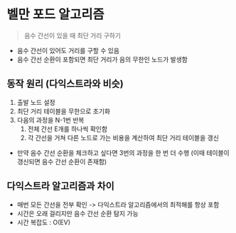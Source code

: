 # 벨만 포드 알고리즘
> 음수 간선이 있을 때 최단 거리 구하기
* 음수 간선이 있어도 거리를 구할 수 있음
* 음수 간선 순환이 포함되면 최단 거리가 음의 무한인 노드가 발생함

## 동작 원리 (다익스트라와 비슷)
1. 출발 노드 설정
2. 최단 거리 테이블을 무한으로 초기화
3. 다음의 과정을 N-1번 반복
   1. 전체 간선 E개를 하나씩 확인함
   2. 각 간선을 거쳐 다른 노드로 가는 비용을 계산하여 최단 거리 테이블을 갱신
* 만약 음수 간선 순환을 체크하고 싶다면 3번의 과정을 한 번 더 수행 (이때 테이블이 갱신되면 음수 간선 순환이 존재함)

## 다익스트라 알고리즘과 차이
* 매번 모든 간선을 전부 확인 -> 다익스트라 알고리즘에서의 최적해를 항상 포함
* 시간은 오래 걸리지만 음수 간선 순환 탐지 가능
* 시간 복잡도 : O(EV)